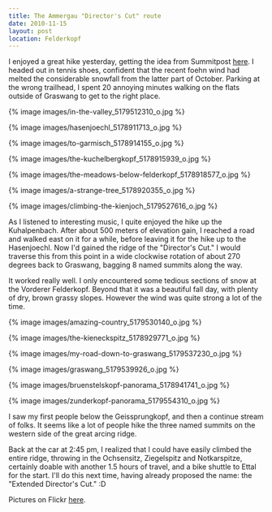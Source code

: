 ```yaml
---
title: The Ammergau "Director's Cut" route
date: 2010-11-15
layout: post
location: Felderkopf
---
```


I enjoyed a great hike yesterday, getting the idea from Summitpost [here](https://www.summitpost.org/the-ammergau-seven-summits-or-the-director-s-cut/523264).
I headed out in tennis shoes, confident that the recent foehn wind had
melted the considerable snowfall from the latter part of October. Parking
at the wrong trailhead, I spent 20 annoying minutes walking on the flats
outside of Graswang to get to the right place.
  
  
{% image images/in-the-valley_5179512310_o.jpg %}
  
{% image images/hasenjoechl_5178911713_o.jpg %}
  
{% image images/to-garmisch_5178914155_o.jpg %}
  
{% image images/the-kuchelbergkopf_5178915939_o.jpg %}
  
{% image images/the-meadows-below-felderkopf_5178918577_o.jpg %}
  
{% image images/a-strange-tree_5178920355_o.jpg %}
  
{% image images/climbing-the-kienjoch_5179527616_o.jpg %}
  
  
As I listened to interesting music, I quite enjoyed the hike up the Kuhalpenbach.
After about 500 meters of elevation gain, I reached a road and walked east
on it for a while, before leaving it for the hike up to the Hasenjoechl.
Now I'd gained the ridge of the "Director's Cut." I would traverse this
from this point in a wide clockwise rotation of about 270 degrees back
to Graswang, bagging 8 named summits along the way.
  
  
It worked really well. I only encountered some tedious sections of snow
at the Vorderer Felderkopf. Beyond that it was a beautiful fall day, with
plenty of dry, brown grassy slopes. However the wind was quite strong a
lot of the time.
  
  
  
{% image images/amazing-country_5179530140_o.jpg %}
  
{% image images/the-kieneckspitz_5178929771_o.jpg %}
  
{% image images/my-road-down-to-graswang_5179537230_o.jpg %}
  
{% image images/graswang_5179539926_o.jpg %}
  
{% image images/bruenstelskopf-panorama_5178941741_o.jpg %}
  
{% image images/zunderkopf-panorama_5179554310_o.jpg %}
  
  
  
I saw my first people below the Geissprungkopf, and then a continue stream
of folks. It seems like a lot of people hike the three named summits on
the western side of the great arcing ridge.
  
  
Back at the car at 2:45 pm, I realized that I could have easily climbed
the entire ridge, throwing in the Ochsensitz, Ziegelspitz and Notkarspitze,
certainly doable with another 1.5 hours of travel, and a bike shuttle to
Ettal for the start. I'll do this next time, having already proposed the
name: the "Extended Director's Cut." :D
  
  
Pictures on Flickr [here](https://www.flickr.com/photos/ripsawridge/sets/72157625393548922/).
